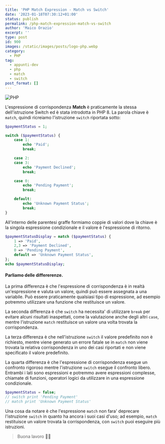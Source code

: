 ```yaml
---
title: 'PHP Match Expression - Match vs Switch'
date: '2023-01-18T07:30:12+01:00'
status: publish
permalink: /php-match-expression-match-vs-switch
author: 'Maico Orazio'
excerpt: ''
type: post
id: 900
images: /static/images/posts/logo-php.webp
category:
  - PHP
tag:
  - appunti-dev
  - php
  - match
  - switch
post_format: []
---
```


![PHP](/static/images/posts/logo-php.webp)

L'espressione di corrispondenza **Match** è praticamente la stessa dell'istruzione Switch ed è stata introdotta in PHP 8.
La parola chiave è `match`, quindi ricreiamo l'istruzione `switch` riportata sotto:

```php
$paymentStatus = 1;

switch ($paymentStatus) {
	case 1:
		echo 'Paid';
		break;

	case 2:
	case 3:
		echo 'Payment Declined';
		break;

	case 0:
		echo 'Pending Payment';
		break;

	default:
		echo 'Unknown Payment Status';
		break;
}
```

All'interno delle parentesi graffe formiamo coppie di valori dove la chiave è la singola espressione condizionale e
il valore è l'espressione di ritorno.

```php
$paymentStatusDisplay = match ($paymentStatus) {
	1 => 'Paid',
	2,3 => 'Payment Declined',
	0 => 'Pending Payment',
	default => 'Unknown Payment Status',
};
echo $paymentStatusDisplay;
```

#### Parliamo delle differerenze.

La prima differenza è che l'espressione di corrispondenza è in realtà un'espressione e valuta un valore,
quindi può essere assegnata a una variabile. Può essere praticamente qualsiasi tipo di espressione,
ad esempio potremmo utilizzare una funzione che restituisce un valore.

La seconda differenza è che `switch` ha necessita' di utilizzare `break` per evitare
alcuni risultati inaspettati, come la valutazione anche degli altri `case`, mentre l'istruzione `match` restituisce
un valore una volta trovata la corrispondenza.

La terza differenza è che nell'istruzione `switch` il valore predefinito non è richiesto, mentre viene generato
un errore fatale se in `match` non viene trovata la relativa corrispondenza in uno dei casi riportati e
non viene specificato il valore predefinito.

La quarta differenza è che l'espressione di corrispondenza esegue un confronto rigoroso mentre l'istruzione `switch`
esegue il confronto libero. Entrambi i lati sono espressioni e potremmo avere espressioni complesse, chiamate di funzioni,
operatori logici da utilizzare in una espressione condizionale.

```php
$paymentStatus = false;
// switch print 'Pending Payment'
// match print 'Unknown Payment Status'
```

Una cosa da notare è che l'espressione `match` non fara' deprecare l'istruzione `switch` in quanto ha ancora i suoi casi d'uso;
ad esempio, `match` restituisce un valore trovata la corrispondenza, con `switch` puoi eseguire più istruzioni.

> Buona lavoro 👨‍💻

